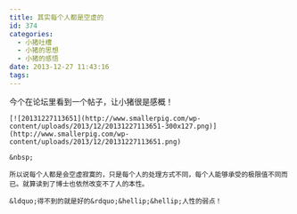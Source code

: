 ```yaml
---
title: 其实每个人都是空虚的
id: 374
categories:
  - 小猪吐槽
  - 小猪的思想
  - 小猪的感悟
date: 2013-12-27 11:43:16
tags:
---
```


今个在论坛里看到一个帖子，让小猪很是感概！

	[![20131227113651](http://www.smallerpig.com/wp-content/uploads/2013/12/20131227113651-300x127.png)](http://www.smallerpig.com/wp-content/uploads/2013/12/20131227113651.png)

	&nbsp;

	所以说每个人都是会空虚寂寞的，只是每个人的处理方式不同，每个人能够承受的极限值不同而已。就算读到了博士也依然改变不了人的本性。

	&ldquo;得不到的就是好的&rdquo;&hellip;&hellip;人性的弱点！